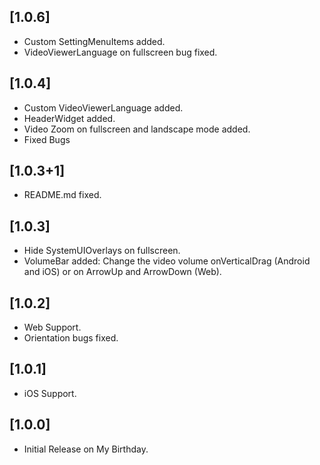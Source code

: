 ## [1.0.6]

- Custom SettingMenuItems added.
- VideoViewerLanguage on fullscreen bug fixed.

## [1.0.4]

- Custom VideoViewerLanguage added.
- HeaderWidget added.
- Video Zoom on fullscreen and landscape mode added.
- Fixed Bugs

## [1.0.3+1]

- README.md fixed.

## [1.0.3]

- Hide SystemUIOverlays on fullscreen.
- VolumeBar added: Change the video volume onVerticalDrag (Android and iOS) or on ArrowUp and ArrowDown (Web).

## [1.0.2]

- Web Support.
- Orientation bugs fixed.

## [1.0.1]

- iOS Support.

## [1.0.0]

- Initial Release on My Birthday.
